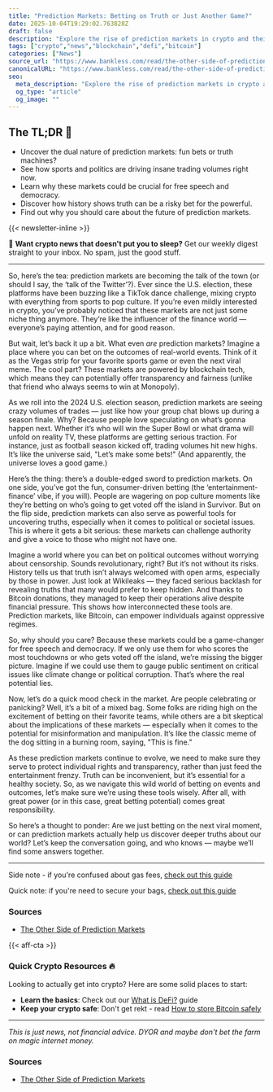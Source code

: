 ```yaml
---
title: "Prediction Markets: Betting on Truth or Just Another Game?"
date: 2025-10-04T19:29:02.763828Z
draft: false
description: "Explore the rise of prediction markets in crypto and their impact on free speech, politics, and pop culture. What’s the real deal here?"
tags: ["crypto","news","blockchain","defi","bitcoin"]
categories: ["News"]
source_url: "https://www.bankless.com/read/the-other-side-of-prediction-markets"
canonicalURL: "https://www.bankless.com/read/the-other-side-of-prediction-markets"
seo:
  meta_description: "Explore the rise of prediction markets in crypto and their impact on free speech, politics, and pop culture. What’s the real deal here?"
  og_type: "article"
  og_image: ""
---
```


## The TL;DR 📝

- Uncover the dual nature of prediction markets: fun bets or truth machines?
- See how sports and politics are driving insane trading volumes right now.
- Learn why these markets could be crucial for free speech and democracy.
- Discover how history shows truth can be a risky bet for the powerful.
- Find out why you should care about the future of prediction markets.

{{< newsletter-inline >}}

📧 **Want crypto news that doesn't put you to sleep?** Get our weekly digest straight to your inbox. No spam, just the good stuff.

---

So, here’s the tea: prediction markets are becoming the talk of the town (or should I say, the ‘talk of the Twitter’?). Ever since the U.S. election, these platforms have been buzzing like a TikTok dance challenge, mixing crypto with everything from sports to pop culture. If you’re even mildly interested in crypto, you’ve probably noticed that these markets are not just some niche thing anymore. They’re like the influencer of the finance world — everyone’s paying attention, and for good reason.

But wait, let’s back it up a bit. What even *are* prediction markets? Imagine a place where you can bet on the outcomes of real-world events. Think of it as the Vegas strip for your favorite sports game or even the next viral meme. The cool part? These markets are powered by blockchain tech, which means they can potentially offer transparency and fairness (unlike that friend who always seems to win at Monopoly).

As we roll into the 2024 U.S. election season, prediction markets are seeing crazy volumes of trades — just like how your group chat blows up during a season finale. Why? Because people love speculating on what’s gonna happen next. Whether it’s who will win the Super Bowl or what drama will unfold on reality TV, these platforms are getting serious traction. For instance, just as football season kicked off, trading volumes hit new highs. It’s like the universe said, "Let’s make some bets!" (And apparently, the universe loves a good game.)

Here’s the thing: there’s a double-edged sword to prediction markets. On one side, you’ve got the fun, consumer-driven betting (the ‘entertainment-finance’ vibe, if you will). People are wagering on pop culture moments like they’re betting on who’s going to get voted off the island in Survivor. But on the flip side, prediction markets can also serve as powerful tools for uncovering truths, especially when it comes to political or societal issues. This is where it gets a bit serious: these markets can challenge authority and give a voice to those who might not have one.

Imagine a world where you can bet on political outcomes without worrying about censorship. Sounds revolutionary, right? But it’s not without its risks. History tells us that truth isn’t always welcomed with open arms, especially by those in power. Just look at Wikileaks — they faced serious backlash for revealing truths that many would prefer to keep hidden. And thanks to Bitcoin donations, they managed to keep their operations alive despite financial pressure. This shows how interconnected these tools are. Prediction markets, like Bitcoin, can empower individuals against oppressive regimes. 

So, why should you care? Because these markets could be a game-changer for free speech and democracy. If we only use them for who scores the most touchdowns or who gets voted off the island, we’re missing the bigger picture. Imagine if we could use them to gauge public sentiment on critical issues like climate change or political corruption. That’s where the real potential lies.

Now, let’s do a quick mood check in the market. Are people celebrating or panicking? Well, it’s a bit of a mixed bag. Some folks are riding high on the excitement of betting on their favorite teams, while others are a bit skeptical about the implications of these markets — especially when it comes to the potential for misinformation and manipulation. It’s like the classic meme of the dog sitting in a burning room, saying, "This is fine." 

As these prediction markets continue to evolve, we need to make sure they serve to protect individual rights and transparency, rather than just feed the entertainment frenzy. Truth can be inconvenient, but it’s essential for a healthy society. So, as we navigate this wild world of betting on events and outcomes, let’s make sure we’re using these tools wisely. After all, with great power (or in this case, great betting potential) comes great responsibility.

So here’s a thought to ponder: Are we just betting on the next viral moment, or can prediction markets actually help us discover deeper truths about our world? Let’s keep the conversation going, and who knows — maybe we’ll find some answers together.

---

Side note - if you're confused about gas fees, [check out this guide](/pages/ethereum-gas-fees-guide/)

Quick note: if you're need to secure your bags, [check out this guide](/pages/how-to-store-bitcoin-safely/)

### Sources
- [The Other Side of Prediction Markets](https://www.bankless.com/read/the-other-side-of-prediction-markets)

{{< aff-cta >}}

### Quick Crypto Resources 🔥

Looking to actually get into crypto? Here are some solid places to start:
- **Learn the basics**: Check out our [What is DeFi?](/pages/what-is-defi/) guide
- **Keep your crypto safe**: Don't get rekt - read [How to store Bitcoin safely](/pages/how-to-store-bitcoin-safely/)


---

_This is just news, not financial advice. DYOR and maybe don't bet the farm on magic internet money._

### Sources
- [The Other Side of Prediction Markets](https://www.bankless.com/read/the-other-side-of-prediction-markets)

